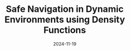 ---
title: "Safe Navigation in Dynamic Environments using Density Functions"
collection: publications
category: manuscripts
permalink: /publication/2024-11-19-dynamic-safe-navigation-density-functions
excerpt: 'This work uses density functions for safe navigation in dynamic environments. The dynamic environment consists of time-varying obstacles as well as time-varying target sets. We propose an analytical construction of time-varying density functions to solve these navigation problems. The proposed approach leads to a time-varying feedback controller obtained as a positive gradient of the density function.'
date: 2024-11-19
venue: 'arXiv'
#slidesurl: ''
paperurl: 'https://arxiv.org/abs/2411.12206'
citation: 'Sriram S. K. S. Narayanan, & Joseph Moyalan, & Umesh Vaidya (2024). "Safe Navigation in Dynamic Environments using Density Functions." <i> submitted to IEEE Transactions on Automatic Control Letters</i>.'
---